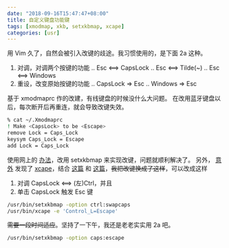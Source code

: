 ```yaml
---
date: "2018-09-16T15:47:47+08:00"
title: 自定义键盘功能键
tags: [xmodmap, xkb, setxkbmap, xcape]
categories: [usr]
---
```


用 Vim 久了，自然会被引入改键的歧途。我习惯使用的，是下面 2a 这种。

1. 对调，对调两个按键的功能
  .. Esc  <\==>  CapsLock
  .. Esc  <\==>  Tilde(\~)
  .. Esc  <\==>  Windows
2. 重设，改变原始按键的功能
  .. CapsLock  =>  Esc
  .. Windows  =>  Esc

基于 xmodmaprc 作的改建，有线键盘的时候没什么大问题。
在改用蓝牙键盘以后，每次断开后再重连，就会导致改键失效。

```bash
% cat ~/.Xmodmaprc
! Make <CapsLock> to be <Escape>
remove Lock = Caps_Lock
keysym Caps_Lock = Escape
add Lock = Caps_Lock
```

使用网上的 [办法][udev]，改用 setxkbmap 来实现改键，问题就顺利解决了。
另外， [意外][ref-xcape] 发现了 [xcape][ref-xcape-github]，结合 [这篇][exchange] 和 [这篇][keycode]，~~我把改键换成了这样~~，可以改成这样

1. 对调 CapsLock  <==>  (左)Ctrl，并且
2. 单击 CapsLock 触发 Esc 键

```bash
/usr/bin/setxkbmap -option ctrl:swapcaps
/usr/bin/xcape -e 'Control_L=Escape'
```

~~需要一段时间适应~~。坚持了一下午，我还是老老实实用 2a 吧。

```bash
/usr/bin/setxkbmap -option caps:escape
```

[udev]: https://superuser.com/questions/249064/udev-rule-to-auto-load-keyboard-layout-when-usb-keyboard-plugged-in/350336
[ref-xcape]: https://medium.com/@allenfrank14/linux-%E6%B0%B8%E4%B9%85%E6%9B%B4%E6%94%B9%E9%8D%B5%E7%9B%A4%E8%A8%AD%E5%AE%9A-fa61014ac486
[ref-xcape-github]: https://github.com/alols/xcape
[exchange]: http://tiborsimko.org/capslock-escape-control.html
[keycode]: https://my.oschina.net/swanf/blog/1549976
